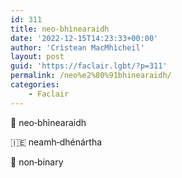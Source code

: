 ```yaml
---
id: 311
title: neo‑bhìnearaidh
date: '2022-12-15T14:23:33+00:00'
author: 'Crìstean MacMhìcheil'
layout: post
guid: 'https://faclair.lgbt/?p=311'
permalink: /neo%e2%80%91bhinearaidh/
categories:
    - Faclair
---
```


&#x1f3f4;&#xe0067;&#xe0062;&#xe0073;&#xe0063;&#xe0074;&#xe007f; neo‑bhìnearaidh

&#x1f1ee;&#x1f1ea; neamh‑dhénártha

&#x1f3f4;&#xe0067;&#xe0062;&#xe0065;&#xe006e;&#xe0067;&#xe007f; non‑binary